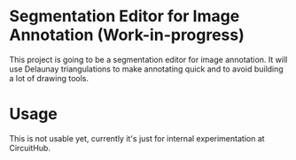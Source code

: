 # Segmentation Editor for Image Annotation (Work-in-progress)

This project is going to be a segmentation editor for image annotation. It will use Delaunay triangulations to make annotating quick and to avoid building a lot of drawing tools.

# Usage

This is not usable yet, currently it's just for internal experimentation at CircuitHub.
